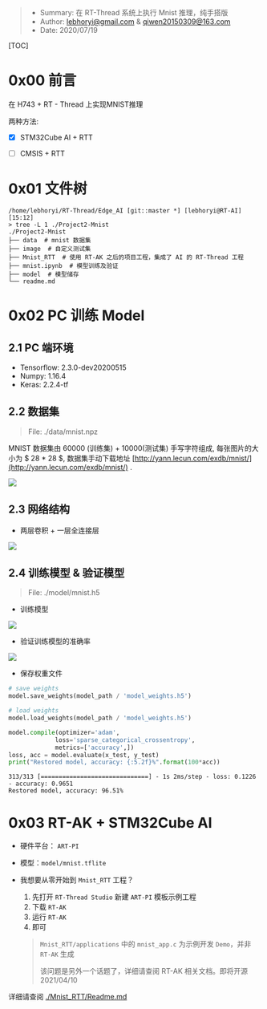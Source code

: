 > - Summary: 在 RT-Thread 系统上执行 Mnist 推理，纯手搭版
> - Author: lebhoryi@gmail.com & qiwen20150309@163.com
> - Date: 2020/07/19

[TOC]


# 0x00 前言

在 H743 + RT - Thread 上实现MNIST推理

两种方法:

- [x] STM32Cube AI + RTT

- [ ] CMSIS + RTT

# 0x01 文件树

```shell
/home/lebhoryi/RT-Thread/Edge_AI [git::master *] [lebhoryi@RT-AI] [15:12]
> tree -L 1 ./Project2-Mnist 
./Project2-Mnist
├── data  # mnist 数据集
├── image  # 自定义测试集
├── Mnist_RTT  # 使用 RT-AK 之后的项目工程，集成了 AI 的 RT-Thread 工程
├── mnist.ipynb  # 模型训练及验证
├── model  # 模型储存
└── readme.md
```

# 0x02 PC 训练 Model

## 2.1 PC 端环境

- Tensorflow: 2.3.0-dev20200515
- Numpy: 1.16.4
- Keras: 2.2.4-tf

## 2.2 数据集

> File: ./data/mnist.npz

MNIST 数据集由 60000 (训练集) + 10000(测试集) 手写字符组成, 每张图片的大小为 $ 28 * 28 $, 数据集手动下载地址 [http://yann.lecun.com/exdb/mnist/](http://yann.lecun.com/exdb/mnist/) .

![](https://gitee.com/lebhoryi/PicGoPictureBed/raw/master/img/20200719132029.png)

## 2.3 网络结构

- 两层卷积 + 一层全连接层

![](https://gitee.com/lebhoryi/PicGoPictureBed/raw/master/img/20200719132529.png)

## 2.4 训练模型 & 验证模型

> File: ./model/mnist.h5

- 训练模型

![](https://gitee.com/lebhoryi/PicGoPictureBed/raw/master/img/20200719133308.png)

- 验证训练模型的准确率

![](https://gitee.com/lebhoryi/PicGoPictureBed/raw/master/img/20200719132812.png)

- 保存权重文件

```python
# save weights
model.save_weights(model_path / 'model_weights.h5')

# load weights
model.load_weights(model_path / 'model_weights.h5')

model.compile(optimizer='adam',
             loss='sparse_categorical_crossentropy',
             metrics=['accuracy',])
loss, acc = model.evaluate(x_test, y_test)
print("Restored model, accuracy: {:5.2f}%".format(100*acc))
```

```shell
313/313 [==============================] - 1s 2ms/step - loss: 0.1226 - accuracy: 0.9651
Restored model, accuracy: 96.51%
```

# 0x03 RT-AK + STM32Cube AI

- 硬件平台： `ART-PI`

- 模型：`model/mnist.tflite`

- 我想要从零开始到 `Mnist_RTT` 工程？

  1. 先打开 `RT-Thread Studio` 新建 `ART-PI` 模板示例工程
  2. 下载 `RT-AK` 
  3. 运行 `RT-AK`
  4. 即可

  > `Mnist_RTT/applications` 中的 `mnist_app.c` 为示例开发 `Demo`，并非 `RT-AK` 生成
  >
  > 该问题是另外一个话题了，详细请查阅 RT-AK 相关文档。即将开源 2021/04/10

详细请查阅 [./Mnist_RTT/Readme.md](./Mnist_RTT/Readme.md)
